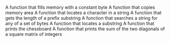 A function that fills memory with a constant byte
A function that copies memory area
A function that locates a character in a string
A function that gets the length of a prefix substring
A function that searches a string for any of a set of bytes
A function that locates a substring
A function that prints the chessboard
A function that prints the sum of the two diagonals of a square matrix of integers
